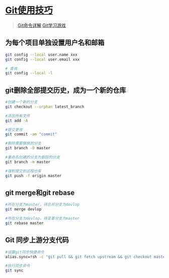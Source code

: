 # [Git使用技巧](https://learngitbranching.js.org/?locale=zh_CN)

> [Git命令详解](https://geek-docs.com/git/git-cmds/git-head.html)
> [Git学习游戏](https://learngitbranching.js.org/?locale=zh_CN)

## 为每个项目单独设置用户名和邮箱

```bash
git config --local user.name xxx
git config --local user.email xxx

# 查询
git config --local -l
```

## git删除全部提交历史，成为一个新的仓库

```bash
#创建一个新的分支
git checkout --orphan latest_branch

#添加所有文件
git add -A

#提交更改
git commit -am "commit"

#删除需要替换的分支
git branch -D master

#重命名创建的分支为删除的分支
git branch -m master

#强制提交到远程仓库
git push -f origin master
```

## git merge和git rebase

```bash
#所在分支为master，待合并分支为devlop
git merge devlop

#所在分支为devlop，待变基分支为master
git rebase master
```

## Git 同步上游分支代码

```bash
#设置git同步快捷命令
alias.sync=!sh -c "git pull && git fetch upstream && git checkout master && git merge upstream/master && git push origin master"

#执行同步命令
git sync
```
